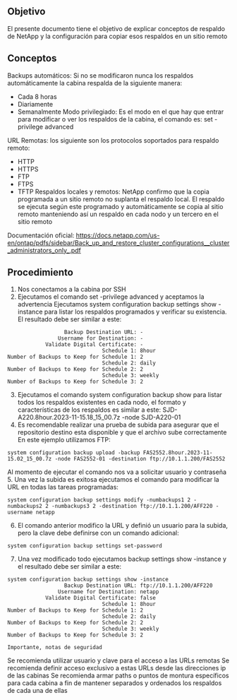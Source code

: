 ## Objetivo
El presente documento tiene el objetivo de explicar conceptos de respaldo de NetApp y la configuración para copiar esos respaldos en un sitio remoto
## Conceptos
Backups automáticos: Si no se modificaron nunca los respaldos automáticamente la cabina respalda de la siguiente manera:
- Cada 8 horas
- Diariamente
- Semanalmente
Modo privilegiado: Es el modo en el que hay que entrar para modificar o ver los respaldos de la cabina, el comando es:
set -privilege advanced

URL Remotas: los siguiente son los protocolos soportados para respaldo remoto:
- HTTP
- HTTPS
- FTP
- FTPS
- TFTP
Respaldos locales y remotos: NetApp confirmo que la copia programada a un sitio remoto no suplanta el respaldo local. El respaldo se ejecuta según este programado y automáticamente se copia al sitio remoto manteniendo así un respaldo en cada nodo y un tercero en el sitio remoto

Documentación oficial: https://docs.netapp.com/us-en/ontap/pdfs/sidebar/Back_up_and_restore_cluster_configurations__cluster_administrators_only_.pdf
## Procedimiento
1.	Nos conectamos a la cabina por SSH
2.	Ejecutamos el comando set -privilege advanced y aceptamos la advertencia
Ejecutamos system configuration backup settings show -instance para listar los respaldos programados y verificar su existencia. El resultado debe ser similar a este:
```
                  Backup Destination URL: -
                Username for Destination: -
            Validate Digital Certificate: -
                              Schedule 1: 8hour
Number of Backups to Keep for Schedule 1: 2
                              Schedule 2: daily
Number of Backups to Keep for Schedule 2: 2
                              Schedule 3: weekly
Number of Backups to Keep for Schedule 3: 2
```
3.	Ejecutamos el comando system configuration backup show para listar todos los respaldos existentes en cada nodo, el formato y características de los respaldos es similar a este: SJD-A220.8hour.2023-11-15.18_15_00.7z -node SJD-A220-01
4.	Es recomendable realizar una prueba de subida para asegurar que el repositorio destino esta disponible y que el archivo sube correctamente
En este ejemplo utilizamos FTP:
```
system configuration backup upload -backup FAS2552.8hour.2023-11-15.02_15_00.7z -node FAS2552-01 -destination ftp://10.1.1.200/FAS2552
```
Al momento de ejecutar el comando nos va a solicitar usuario y contraseña
5.	Una vez la subida es exitosa ejecutamos el comando para modificar la URL en todas las tareas programadas:
```
system configuration backup settings modify -numbackups1 2 -numbackups2 2 -numbackups3 2 -destination ftp://10.1.1.200/AFF220 -username netapp
```
6.	El comando anterior modifico la URL y definió un usuario para la subida, pero la clave debe definirse con un comando adicional:
```
system configuration backup settings set-password
```
7.	Una vez modificado todo ejecutamos backup settings show -instance y el resultado debe ser similar a este:
```
system configuration backup settings show -instance
                  Backup Destination URL: ftp://10.1.1.200/AFF220
                Username for Destination: netapp
            Validate Digital Certificate: false
                              Schedule 1: 8hour
Number of Backups to Keep for Schedule 1: 2
                              Schedule 2: daily
Number of Backups to Keep for Schedule 2: 2
                              Schedule 3: weekly
Number of Backups to Keep for Schedule 3: 2

Importante, notas de seguridad 
```
Se recomienda utilizar usuario y clave para el acceso a las URLs remotas
Se recomienda definir acceso exclusivo a estas URLs desde las direcciones ip de las cabinas
Se recomienda armar paths o puntos de montura específicos para cada cabina a fin de mantener separados y ordenados los respaldos de cada una de ellas
